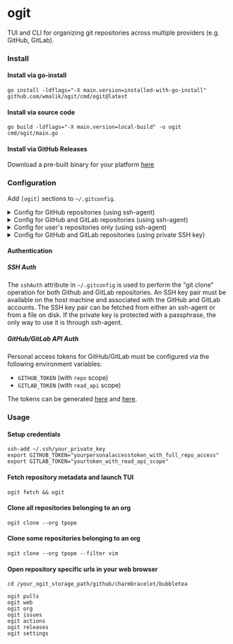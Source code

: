# ogit

TUI and CLI for organizing git repositories across multiple providers (e.g.
GitHub, GitLab).

### Install

#### Install via go-install

```
go install -ldflags="-X main.version=installed-with-go-install" github.com/wmalik/ogit/cmd/ogit@latest
```

#### Install via source code

```
go build -ldflags="-X main.version=local-build" -o ogit cmd/ogit/main.go
```

#### Install via GitHub Releases

Download a pre-built binary for your platform [here](https://github.com/wmalik/ogit/releases/latest)

### Configuration

Add `[ogit]` sections to `~/.gitconfig`.

<details>
  <summary>Config for GitHub repositories (using ssh-agent)</summary>

```
[ogit]
  storagePath = /absolute/path/on/disk
  fetchUserRepos = false
  sshAuth = ssh-agent
[ogit "github"]
  orgs = tpope, charmbracelet
```
</details>

<details>
  <summary>Config for GitHub and GitLab repositories (using ssh-agent)</summary>

```
[ogit]
  storagePath = /absolute/path/on/disk
  fetchUserRepos = false
  sshAuth = ssh-agent
[ogit "github"]
  orgs = tpope, charmbracelet
[ogit "gitlab"]
  orgs = fdroid
```
</details>

<details>
  <summary>Config for user's repositories only (using ssh-agent)</summary>

```
[ogit]
  storagePath = /absolute/path/on/disk
  fetchUserRepos = true
  sshAuth = ssh-agent
```
</details>

<details>
  <summary>Config for GitHub and GitLab repositories (using private SSH key)</summary>

```
[ogit]
  storagePath = /absolute/path/on/disk
  fetchUserRepos = false
  sshAuth = /absolute/path/to/privatekey
[ogit "github"]
  orgs = tpope
[ogit "gitlab"]
  orgs = fdroid
```
</details>

#### Authentication

##### SSH Auth

The `sshAuth` attribute in `~/.gitconfig` is used to perform the "git clone"
operation for both Github and GitLab repositories.
An SSH key pair must be available on the host machine and associated with the
GitHub and GitLab accounts. The SSH key pair can be fetched from either an
ssh-agent or from a file on disk. If the private key is protected with
a passphrase, the only way to use it is through ssh-agent.

##### GitHub/GitLab API Auth

Personal access tokens for GitHub/GitLab must be configured via the following
environment variables:

* `GITHUB_TOKEN` (with `repo` scope)
* `GITLAB_TOKEN` (with `read_api` scope)

The tokens can be generated [here](https://github.com/settings/tokens/new) and
[here](https://gitlab.com/-/profile/personal_access_tokens).

### Usage

#### Setup credentials

```
ssh-add ~/.ssh/your_private_key
export GITHUB_TOKEN="yourpersonalaccesstoken_with_full_repo_access"
export GITLAB_TOKEN="yourtoken_with_read_api_scope"
```

#### Fetch repository metadata and launch TUI

```
ogit fetch && ogit
```

#### Clone all repositories belonging to an org

```
ogit clone --org tpope
```

#### Clone some repositories belonging to an org

```
ogit clone --org tpope --filter vim
```

#### Open repository specific urls in your web browser

```
cd /your_ogit_storage_path/github/charmbracelet/bubbletea
```

```
ogit pulls
ogit web
ogit org
ogit issues
ogit actions
ogit releases
ogit settings
```
